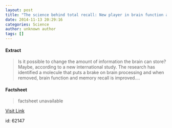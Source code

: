 ```yaml
---
layout: post
title: "The science behind total recall: New player in brain function and memory"
date: 2014-11-13 20:29:16
categories: Science
author: unknown author
tags: []
---
```



#### Extract
>Is it possible to change the amount of information the brain can store? Maybe, according to a new international study. The research has identified a molecule that puts a brake on brain processing and when removed, brain function and memory recall is improved....

#### Factsheet
>factsheet unavailable

[Visit Link](http://feeds.sciencedaily.com/~r/sciencedaily/~3/v62bjKT5eH8/141113152916.htm)

id:   62147


